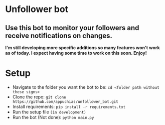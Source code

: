 # **Unfollower bot**

## Use this bot to monitor your followers and receive notifications on changes.

**I'm still developing more specific additions so many features won't work as of today. I expect having some time to work on this soon. Enjoy!**

# Setup

 - Navigate to the folder you want the bot to be: `cd <folder path without these signs>`
 - Clone the repo: `git clone https://github.com/appuchias/unfollower_bot.git`
 - Install requirements: `pip install -r requirements.txt`
 - Run the setup file `(in development)`
 - Run the bot (Not done): `python main.py`
